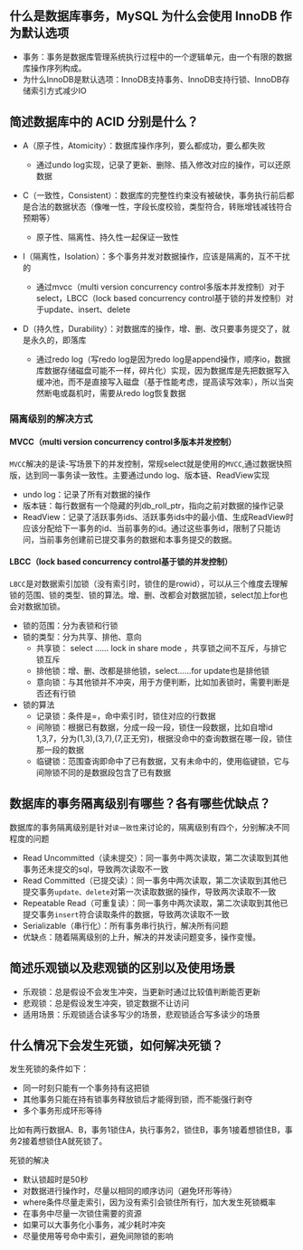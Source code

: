 ## 什么是数据库事务，MySQL 为什么会使用 InnoDB 作为默认选项
- 事务：事务是数据库管理系统执行过程中的一个逻辑单元，由一个有限的数据库操作序列构成。
- 为什么InnoDB是默认选项：InnoDB支持事务、InnoDB支持行锁、InnoDB存储索引方式减少IO

## 简述数据库中的 ACID 分别是什么？
- A（原子性，Atomicity）：数据库操作序列，要么都成功，要么都失败
  
  - 通过undo log实现，记录了更新、删除、插入修改对应的操作，可以还原数据
  
- C（一致性，Consistent）：数据库的完整性约束没有被破快，事务执行前后都是合法的数据状态（像唯一性，字段长度校验，类型符合，转账增钱减钱符合预期等）
  
  - 原子性、隔离性、持久性一起保证一致性
  
- I（隔离性，Isolation）：多个事务并发对数据操作，应该是隔离的，互不干扰的
  
  - 通过mvcc（multi version concurrency control多版本并发控制）对于select，LBCC（lock based concurrency control基于锁的并发控制）对于update、insert、delete
  
- D（持久性，Durability）：对数据库的操作，增、删、改只要事务提交了，就是永久的，即落库
  
  - 通过redo log（写redo log是因为redo log是append操作，顺序io，数据库数据存储磁盘可能不一样，碎片化）实现，因为数据库是先把数据写入缓冲池，而不是直接写入磁盘（基于性能考虑，提高读写效率），所以当突然断电或磊机时，需要从redo log恢复数据
  
### 隔离级别的解决方式
####   MVCC（multi version concurrency control多版本并发控制）
`MVCC`解决的是读-写场景下的并发控制，常规select就是使用的`MVCC`,通过数据快照版，达到同一事务读一致性。主要通过undo log、版本链、ReadView实现
- undo log：记录了所有对数据的操作
- 版本链：每行数据有一个隐藏的列db_roll_ptr，指向之前对数据的操作记录
- ReadView：记录了活跃事务ids、活跃事务ids中的最小值、生成ReadView时应该分配给下一事务的id、当前事务的id。通过这些事务id，限制了只能访问，当前事务创建前已提交事务的数据和本事务提交的数据。
#### LBCC（lock based concurrency control基于锁的并发控制）
`LBCC`是对数据索引加锁（没有索引时，锁住的是rowid），可以从三个维度去理解锁的范围、锁的类型、锁的算法。增、删、改都会对数据加锁，select加上for也会对数据加锁。
- 锁的范围：分为表锁和行锁
- 锁的类型：分为共享、排他、意向
  - 共享锁： select ...... lock in share mode ，共享锁之间不互斥，与排它锁互斥
  - 排他锁：增、删、改都是排他锁，select......for update也是排他锁
  - 意向锁：与其他锁并不冲突，用于方便判断，比如加表锁时，需要判断是否还有行锁
- 锁的算法
  - 记录锁：条件是=，命中索引时，锁住对应的行数据
  - 间隙锁：根据已有数据，分成一段一段，锁住一段数据，比如自增id 1,3,7，分为(1,3),(3,7),(7,正无穷)，根据没命中的查询数据在哪一段，锁住那一段的数据
  - 临键锁：范围查询即命中了已有数据，又有未命中的，使用临键锁，它与间隙锁不同的是数据段包含了已有数据

## 数据库的事务隔离级别有哪些？各有哪些优缺点？
数据库的事务隔离级别是针对`读一致性`来讨论的，隔离级别有四个，分别解决不同程度的问题
- Read Uncommitted（读未提交）：同一事务中两次读取，第二次读取到其他事务还未提交的sql，导致两次读取不一致
- Read Committed（已提交读）：同一事务中两次读取，第二次读取到其他已提交事务`update、delete`对第一次读取数据的操作，导致两次读取不一致
- Repeatable Read（可重复读）：同一事务中两次读取，第二次读取到其他已提交事务`insert`符合读取条件的数据，导致两次读取不一致
- Serializable（串行化）：所有事务串行执行，解决所有问题
- 优缺点：随着隔离级别的上升，解决的并发读问题变多，操作变慢。

## 简述乐观锁以及悲观锁的区别以及使用场景

- 乐观锁：总是假设不会发生冲突，当更新时通过比较值判断能否更新
- 悲观锁：总是假设发生冲突，锁定数据不让访问
- 适用场景：乐观锁适合读多写少的场景，悲观锁适合写多读少的场景

## 什么情况下会发生死锁，如何解决死锁？
发生死锁的条件如下：
- 同一时刻只能有一个事务持有这把锁
- 其他事务只能在持有锁事务释放锁后才能得到锁，而不能强行剥夺
- 多个事务形成环形等待

比如有两行数据A、B，事务1锁住A，执行事务2，锁住B，事务1接着想锁住B，事务2接着想锁住A就死锁了。


死锁的解决
- 默认锁超时是50秒
- 对数据进行操作时，尽量以相同的顺序访问（避免环形等待）
- where条件尽量走索引，因为没有索引会锁住所有行，加大发生死锁概率
- 在事务中尽量一次锁住需要的资源
- 如果可以大事务化小事务，减少耗时冲突
- 尽量使用等号命中索引，避免间隙锁的影响